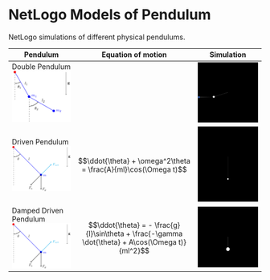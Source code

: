 # NetLogo Models of Pendulum
NetLogo simulations of different physical pendulums.

| Pendulum               | Equation of motion    | Simulation            |
|------------------------|-----------------------|-----------------------|
| Double Pendulum <br> <img src="double-pendulum.png" width="300"/> |  | <img src="double-simulation.gif" width="300"/> |
| Driven Pendulum <br> <img src="damped-driven-pendulum.png" width="300"/> | $$\ddot{\theta} + \omega^2\theta = \frac{A}{ml}\cos(\Omega t)$$ | <img src="driven-simulation.gif" width="300"/> |
| Damped Driven Pendulum <br> <img src="damped-driven-pendulum.png" width="300"/> | $$\ddot{\theta} = - \frac{g}{l}\sin\theta + \frac{-\gamma \dot{\theta} + A\cos(\Omega t)}{ml^2}$$ | <img src="chaotic-simulation.gif" width="300"/> |
